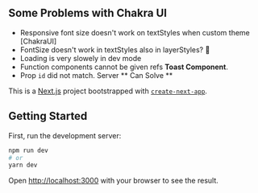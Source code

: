 ## Some Problems with Chakra UI

- Responsive font size doesn't work on textStyles when custom theme [ChakraUI]
- FontSize doesn't work in textStyles also in layerStyles? 🥲
- Loading is very slowely in dev mode
- Function components cannot be given refs **Toast Component**.
- Prop `id` did not match. Server ** Can Solve **

This is a [Next.js](https://nextjs.org/) project bootstrapped with [`create-next-app`](https://github.com/vercel/next.js/tree/canary/packages/create-next-app).

## Getting Started

First, run the development server:

```bash
npm run dev
# or
yarn dev
```

Open [http://localhost:3000](http://localhost:3000) with your browser to see the result.
